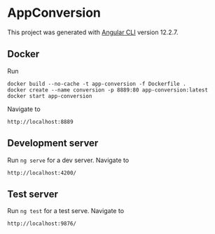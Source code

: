 # AppConversion

This project was generated with [Angular CLI](https://github.com/angular/angular-cli) version 12.2.7.

## Docker
Run 
~~~
docker build --no-cache -t app-conversion -f Dockerfile .  
docker create --name conversion -p 8889:80 app-conversion:latest
docker start app-conversion
~~~

Navigate to 
~~~
http://localhost:8889
~~~

## Development server

Run `ng serve` for a dev server. Navigate to  
~~~
http://localhost:4200/
~~~

## Test server

Run `ng test` for a test serve. Navigate to  
~~~
http://localhost:9876/
~~~

